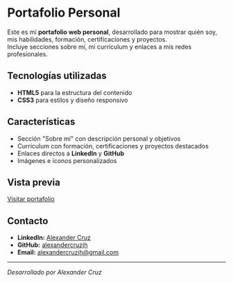 # Portafolio Personal

Este es mi **portafolio web personal**, desarrollado para mostrar quién soy, mis habilidades, formación, certificaciones y proyectos.  
Incluye secciones sobre mí, mi currículum y enlaces a mis redes profesionales.

## Tecnologías utilizadas
- **HTML5** para la estructura del contenido
- **CSS3** para estilos y diseño responsivo

## Características
- Sección "Sobre mí" con descripción personal y objetivos
- Currículum con formación, certificaciones y proyectos destacados
- Enlaces directos a **LinkedIn** y **GitHub**
- Imágenes e íconos personalizados

## Vista previa
[Visitar portafolio](https://portafolio-personal-one-tawny.vercel.app/)

## Contacto
- **LinkedIn:** [Alexander Cruz](https://www.linkedin.com/in/alexander-cruz-480526351)
- **GitHub:** [alexandercruzjh](https://github.com/alexandercruzjh)
- **Email:** alexandercruzjh@gmail.com

---
*Desarrollado por Alexander Cruz*

